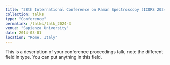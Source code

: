 ```yaml
---
title: "28th International Conference on Raman Spectroscopy (ICORS 2024)"
collection: talks
type: "Conference"
permalink: /talks/talk_2024-3
venue: "Sapienza University"
date: 2014-03-01
location: "Rome, Italy"
---
```


This is a description of your conference proceedings talk, note the different field in type. You can put anything in this field.
